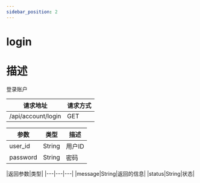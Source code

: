 ```yaml
---
sidebar_position: 2
---
```

# login
# 描述
登录账户

| 请求地址 | 请求方式 |
| --- | --- |
| /api/account/login | GET |


|参数|类型|描述|
|---|---|---|
|user_id|String|用户ID|
|password|String|密码|

|返回参数|类型|
|---|---|---|
|message|String|返回的信息|
|status|String|状态|